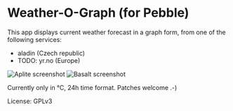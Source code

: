 # Weather-O-Graph (for Pebble)
This app displays current weather forecast in a graph form, from one of the
following services:

* aladin (Czech republic)
* TODO: yr.no (Europe)

![Aplite screenshot](/../screenshots/aplite.png?raw=true "Aplite screenshot")
![Basalt screenshot](/../screenshots/basalt.png?raw=true "Basalt screenshot")

Currently only in °C, 24h time format. Patches welcome .-)

License: GPLv3
